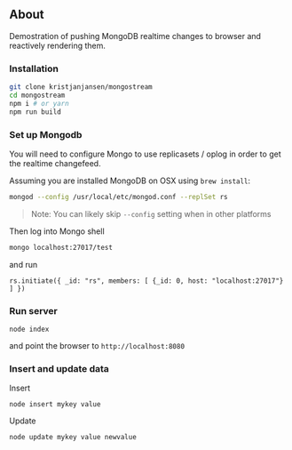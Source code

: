 ## About

Demostration of pushing MongoDB realtime changes to browser and reactively rendering them.

### Installation

```sh
git clone kristjanjansen/mongostream
cd mongostream
npm i # or yarn
npm run build
```

### Set up Mongodb

You will need to configure Mongo to use replicasets / oplog in order to get the realtime changefeed.

Assuming you are installed MongoDB on OSX using `brew install`: 

```sh
mongod --config /usr/local/etc/mongod.conf --replSet rs
```

> Note: You can likely skip `--config` setting when in other platforms

Then log into Mongo shell

```sh
mongo localhost:27017/test
```

and run

```
rs.initiate({ _id: "rs", members: [ {_id: 0, host: "localhost:27017"} ] })
```

### Run server

```
node index
```

and point the browser to `http://localhost:8080`

### Insert and update data

Insert

```
node insert mykey value
```

Update

```
node update mykey value newvalue
```
